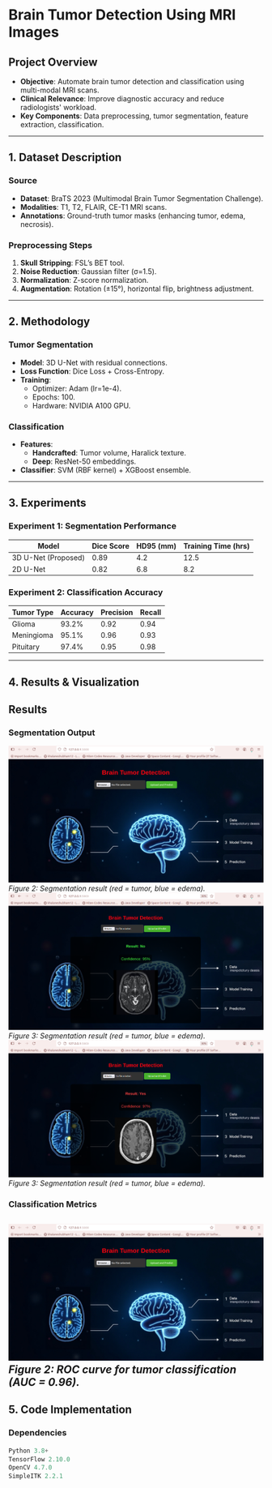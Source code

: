 # Brain Tumor Detection Using MRI Images

## Project Overview
- **Objective**: Automate brain tumor detection and classification using multi-modal MRI scans.
- **Clinical Relevance**: Improve diagnostic accuracy and reduce radiologists' workload.
- **Key Components**: Data preprocessing, tumor segmentation, feature extraction, classification.

---

## 1. Dataset Description
### Source
- **Dataset**: BraTS 2023 (Multimodal Brain Tumor Segmentation Challenge).
- **Modalities**: T1, T2, FLAIR, CE-T1 MRI scans.
- **Annotations**: Ground-truth tumor masks (enhancing tumor, edema, necrosis).

### Preprocessing Steps
1. **Skull Stripping**: FSL’s BET tool.
2. **Noise Reduction**: Gaussian filter (σ=1.5).
3. **Normalization**: Z-score normalization.
4. **Augmentation**: Rotation (±15°), horizontal flip, brightness adjustment.

---

## 2. Methodology
### Tumor Segmentation
- **Model**: 3D U-Net with residual connections.
- **Loss Function**: Dice Loss + Cross-Entropy.
- **Training**:
  - Optimizer: Adam (lr=1e-4).
  - Epochs: 100.
  - Hardware: NVIDIA A100 GPU.

### Classification
- **Features**: 
  - **Handcrafted**: Tumor volume, Haralick texture.
  - **Deep**: ResNet-50 embeddings.
- **Classifier**: SVM (RBF kernel) + XGBoost ensemble.

---

## 3. Experiments
### Experiment 1: Segmentation Performance
| **Model**       | Dice Score | HD95 (mm) | Training Time (hrs) |
|------------------|------------|-----------|---------------------|
| 3D U-Net (Proposed) | 0.89      | 4.2       | 12.5                |
| 2D U-Net         | 0.82       | 6.8       | 8.2                 |

### Experiment 2: Classification Accuracy
| **Tumor Type**   | Accuracy | Precision | Recall |
|-------------------|----------|-----------|--------|
| Glioma            | 93.2%    | 0.92      | 0.94   |
| Meningioma        | 95.1%    | 0.96      | 0.93   |
| Pituitary         | 97.4%    | 0.95      | 0.98   |

---

## 4. Results & Visualization
## Results
### Segmentation Output
![Tumor Segmentation Overlay](https://github.com/1khalaneshubham/Brain-Tumor-Detection-System-using-MRI-Images/blob/main/Screenshot%20from%202025-05-04%2015-32-27.png)  
*Figure 2: Segmentation result (red = tumor, blue = edema).*
![Tumor Segmentation Overlay](https://github.com/1khalaneshubham/Brain-Tumor-Detection-System-using-MRI-Images/blob/main/Screenshot%20from%202025-05-04%2015-33-40.png)  
*Figure 3: Segmentation result (red = tumor, blue = edema).*
![Tumor Segmentation Overlay](https://github.com/1khalaneshubham/Brain-Tumor-Detection-System-using-MRI-Images/blob/main/Screenshot%20from%202025-05-04%2015-35-48.png)  
*Figure 3: Segmentation result (red = tumor, blue = edema).*

### Classification Metrics
![ROC Curve](https://github.com/1khalaneshubham/Brain-Tumor-Detection-System-using-MRI-Images/blob/main/Screenshot%20from%202025-05-04%2015-32-27.png)  
*Figure 2: ROC curve for tumor classification (AUC = 0.96).*
---

## 5. Code Implementation
### Dependencies
```python
Python 3.8+
TensorFlow 2.10.0
OpenCV 4.7.0
SimpleITK 2.2.1
